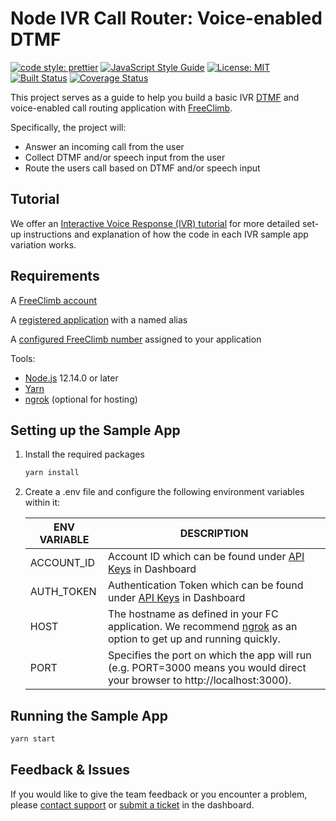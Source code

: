# Node IVR Call Router: Voice-enabled DTMF

[![code style: prettier](https://img.shields.io/badge/code_style-prettier-ff69b4.svg?style=flat-square)](https://github.com/prettier/prettier)
[![JavaScript Style Guide](https://img.shields.io/badge/code_style-standard-brightgreen.svg)](https://standardjs.com)
[![License: MIT](https://img.shields.io/badge/License-MIT-green.svg)](https://opensource.org/licenses/MIT)
[![Built Status](https://github.com/FreeClimbAPI/Node-IVR-Sample-Apps/actions/workflows/node-ivr-sample-app-call-router-1.0.yaml/badge.svg)](https://github.com/FreeClimbAPI/Node-IVR-Sample-Apps/actions/workflows/node-ivr-sample-app-call-router-1.0.yaml)
[![Coverage Status](https://coveralls.io/repos/github/FreeClimbAPI/Node-2FA-Tutorial/badge.svg?branch=master)](https://coveralls.io/github/FreeClimbAPI/Node-IVR-Sample-Apps?branch=master)

This project serves as a guide to help you build a basic IVR [DTMF](https://en.wikipedia.org/wiki/Dual-tone_multi-frequency_signaling) and voice-enabled call routing application with [FreeClimb](https://docs.freeclimb.com/docs/how-freeclimb-works).

Specifically, the project will:

- Answer an incoming call from the user
- Collect DTMF and/or speech input from the user
- Route the users call based on DTMF and/or speech input

## Tutorial

We offer an [Interactive Voice Response (IVR) tutorial](https://docs.freeclimb.com/docs/two-factor-authentication-tutorial) for more detailed set-up instructions and explanation of how the code in each IVR sample app variation works.

## Requirements

A [FreeClimb account](https://www.freeclimb.com/dashboard/signup/)

A [registered application](https://docs.freeclimb.com/docs/registering-and-configuring-an-application#register-an-app) with a named alias

A [configured FreeClimb number](https://docs.freeclimb.com/docs/getting-and-configuring-a-freeclimb-number) assigned to your application

Tools:

- [Node.js](https://nodejs.org/en/download/) 12.14.0 or later
- [Yarn](https://yarnpkg.com/en/)
- [ngrok](https://ngrok.com/download) (optional for hosting)

## Setting up the Sample App

1. Install the required packages

   ```bash
   yarn install
   ```

1. Create a .env file and configure the following environment variables within it:

   | ENV VARIABLE | DESCRIPTION                                                                                                                                  |
   | ------------ | -------------------------------------------------------------------------------------------------------------------------------------------- |
   | ACCOUNT_ID   | Account ID which can be found under [API Keys](https://www.freeclimb.com/dashboard/portal/account/authentication) in Dashboard               |
   | AUTH_TOKEN   | Authentication Token which can be found under [API Keys](https://www.freeclimb.com/dashboard/portal/account/authentication) in Dashboard     |
   | HOST         | The hostname as defined in your FC application. We recommend [ngrok](https://ngrok.com/download) as an option to get up and running quickly. |
   | PORT         | Specifies the port on which the app will run (e.g. PORT=3000 means you would direct your browser to http://localhost:3000).                  |

## Running the Sample App

```bash
yarn start
```

## Feedback & Issues

If you would like to give the team feedback or you encounter a problem, please [contact support](https://www.freeclimb.com/support/) or [submit a ticket](https://freeclimb.com/dashboard/portal/support) in the dashboard.
